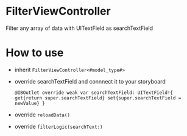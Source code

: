 # FilterViewController
Filter any array of data with UITextField as searchTextField

# How to use

- inherit `FilterViewController<#model_type#>`

- override searchTextField and connnect it to your storyboard

    `@IBOutlet override weak var searchTextField: UITextField!{
        get{return super.searchTextField}
        set{super.searchTextField = newValue}
    }`

- override `reloadData()`
- override `filterLogic(searchText:)`
